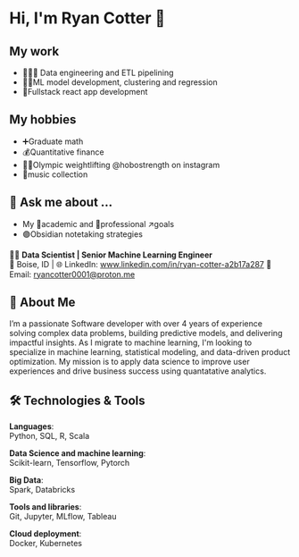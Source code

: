 # Hi, I'm Ryan Cotter 👋
## My work
- 🔢👨‍🔬 Data engineering and ETL pipelining
- 🤖📖ML model development, clustering and regression
- 🔭Fullstack react app development
## My hobbies
- ➕Graduate math
- 💰Quantitative finance
- 🏋️‍♂️Olympic weightlifting @hobostrength on instagram
- 🎹music collection
## 💬 Ask me about ...
  - My 🏫academic and 💼professional ↗goals
  - 🟣Obsidian notetaking strategies


👨‍💻 **Data Scientist | Senior Machine Learning Engineer**  
📍 Boise, ID | 
🌐 LinkedIn: www.linkedin.com/in/ryan-cotter-a2b17a287
📧 Email: ryancotter0001@proton.me

## 🚀 About Me

I’m a passionate Software developer with over 4 years of experience solving complex data problems, building predictive models, and delivering impactful insights. As I migrate to machine learning, I'm looking to specialize in machine learning, statistical modeling, and data-driven product optimization. My mission is to apply data science to improve user experiences and drive business success using quantatative analytics.

## 🛠️ Technologies & Tools

**Languages**:  
Python, SQL, R, Scala  

**Data Science and machine learning**:  
Scikit-learn, Tensorflow, Pytorch

**Big Data**:  
Spark, Databricks

**Tools and libraries**:  
Git, Jupyter, MLflow, Tableau

**Cloud deployment**:  
Docker, Kubernetes

